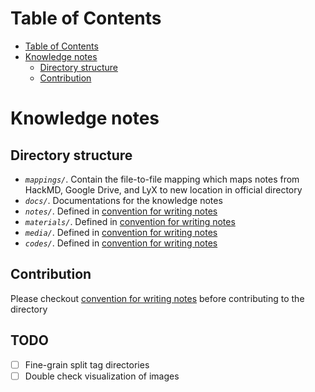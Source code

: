 # Table of Contents
- [Table of Contents](#table-of-contents)
- [Knowledge notes](#knowledge-notes)
  - [Directory structure](#directory-structure)
  - [Contribution](#contribution)

# Knowledge notes
## Directory structure
* *`mappings/`*. Contain the file-to-file mapping which maps notes from HackMD, Google Drive, and LyX to new location in official directory
* *`docs/`*. Documentations for the knowledge notes
* *`notes/`*. Defined in [convention for writing notes](/docs/CONVENTION.md)
* *`materials/`*. Defined in [convention for writing notes](/docs/CONVENTION.md)
* *`media/`*. Defined in [convention for writing notes](/docs/CONVENTION.md)
* *`codes/`*. Defined in [convention for writing notes](/docs/CONVENTION.md)

## Contribution
Please checkout [convention for writing notes](/docs/CONVENTION.md) before contributing to the directory

## TODO
- [ ] Fine-grain split tag directories
- [ ] Double check visualization of images
